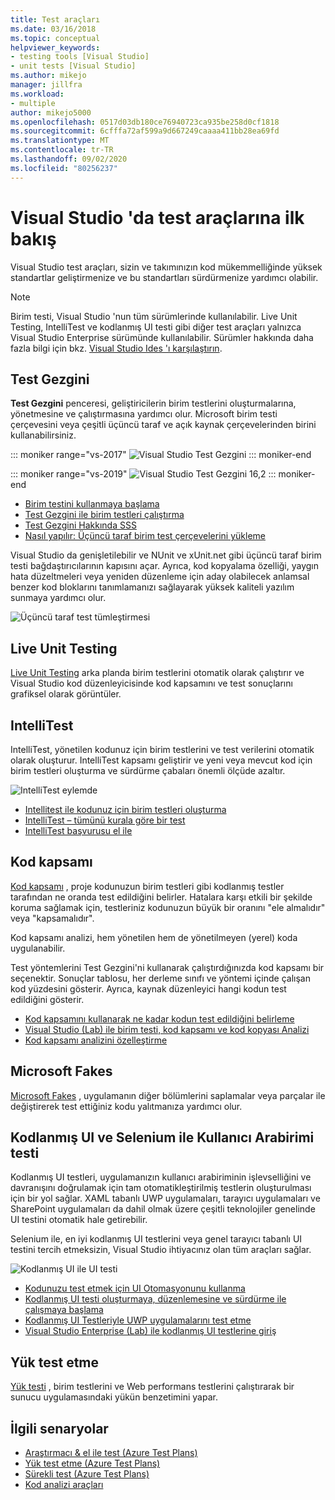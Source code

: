 ```yaml
---
title: Test araçları
ms.date: 03/16/2018
ms.topic: conceptual
helpviewer_keywords:
- testing tools [Visual Studio]
- unit tests [Visual Studio]
ms.author: mikejo
manager: jillfra
ms.workload:
- multiple
author: mikejo5000
ms.openlocfilehash: 0517d03db180ce76940723ca935be258d0cf1818
ms.sourcegitcommit: 6cfffa72af599a9d667249caaaa411bb28ea69fd
ms.translationtype: MT
ms.contentlocale: tr-TR
ms.lasthandoff: 09/02/2020
ms.locfileid: "80256237"
---
```

# <a name="first-look-at-testing-tools-in-visual-studio"></a>Visual Studio 'da test araçlarına ilk bakış

Visual Studio test araçları, sizin ve takımınızın kod mükemmelliğinde yüksek standartlar geliştirmenize ve bu standartları sürdürmenize yardımcı olabilir.

> [!NOTE]
> Birim testi, Visual Studio 'nun tüm sürümlerinde kullanılabilir. Live Unit Testing, IntelliTest ve kodlanmış UI testi gibi diğer test araçları yalnızca Visual Studio Enterprise sürümünde kullanılabilir. Sürümler hakkında daha fazla bilgi için bkz. [Visual Studio Ides 'ı karşılaştırın](https://visualstudio.microsoft.com/vs/compare/).

## <a name="test-explorer"></a>Test Gezgini

**Test Gezgini** penceresi, geliştiricilerin birim testlerini oluşturmalarına, yönetmesine ve çalıştırmasına yardımcı olur. Microsoft birim testi çerçevesini veya çeşitli üçüncü taraf ve açık kaynak çerçevelerinden birini kullanabilirsiniz.

::: moniker range="vs-2017"
![Visual Studio Test Gezgini](media/devtest-testexplorer.png)
::: moniker-end

::: moniker range="vs-2019"
![Visual Studio Test Gezgini 16,2](media/vs-2019/test-explorer-16-2.PNG)
::: moniker-end

* [Birim testini kullanmaya başlama](unit-test-your-code.md)
* [Test Gezgini ile birim testleri çalıştırma](run-unit-tests-with-test-explorer.md)
* [Test Gezgini Hakkında SSS](test-explorer-faq.md)
* [Nasıl yapılır: Üçüncü taraf birim test çerçevelerini yükleme](install-third-party-unit-test-frameworks.md)

Visual Studio da genişletilebilir ve NUnit ve xUnit.net gibi üçüncü taraf birim testi bağdaştırıcılarının kapısını açar. Ayrıca, kod kopyalama özelliği, yaygın hata düzeltmeleri veya yeniden düzenleme için aday olabilecek anlamsal benzer kod bloklarını tanımlamanızı sağlayarak yüksek kaliteli yazılım sunmaya yardımcı olur.

![Üçüncü taraf test tümleştirmesi](media/devtest-thirdparty.png)

## <a name="live-unit-testing"></a>Live Unit Testing

[Live Unit Testing](../test/live-unit-testing.md) arka planda birim testlerini otomatik olarak çalıştırır ve Visual Studio kod düzenleyicisinde kod kapsamını ve test sonuçlarını grafiksel olarak görüntüler.

## <a name="intellitest"></a>IntelliTest

IntelliTest, yönetilen kodunuz için birim testlerini ve test verilerini otomatik olarak oluşturur. IntelliTest kapsamı geliştirir ve yeni veya mevcut kod için birim testleri oluşturma ve sürdürme çabaları önemli ölçüde azaltır.

![IntelliTest eylemde](media/devtest-intellitest.png)

* [Intellitest ile kodunuz için birim testleri oluşturma](generate-unit-tests-for-your-code-with-intellitest.md)
* [IntelliTest – tümünü kurala göre bir test](https://devblogs.microsoft.com/devops/intellitest-one-test-to-rule-them-all/)
* [IntelliTest başvurusu el ile](intellitest-manual/index.md)

## <a name="code-coverage"></a>Kod kapsamı

[Kod kapsamı](../test/using-code-coverage-to-determine-how-much-code-is-being-tested.md) , proje kodunuzun birim testleri gibi kodlanmış testler tarafından ne oranda test edildiğini belirler. Hatalara karşı etkili bir şekilde koruma sağlamak için, testleriniz kodunuzun büyük bir oranını "ele almalıdır" veya "kapsamalıdır".

Kod kapsamı analizi, hem yönetilen hem de yönetilmeyen (yerel) koda uygulanabilir.

Test yöntemlerini Test Gezgini'ni kullanarak çalıştırdığınızda kod kapsamı bir seçenektir. Sonuçlar tablosu, her derleme sınıfı ve yöntemi içinde çalışan kod yüzdesini gösterir. Ayrıca, kaynak düzenleyici hangi kodun test edildiğini gösterir.

* [Kod kapsamını kullanarak ne kadar kodun test edildiğini belirleme](using-code-coverage-to-determine-how-much-code-is-being-tested.md)
* [Visual Studio (Lab) ile birim testi, kod kapsamı ve kod kopyası Analizi](https://www.boost.org/doc/libs/1_71_0/libs/test/doc/html/index.html)
* [Kod kapsamı analizini özelleştirme](customizing-code-coverage-analysis.md)

## <a name="microsoft-fakes"></a>Microsoft Fakes

[Microsoft Fakes](../test/isolating-code-under-test-with-microsoft-fakes.md) , uygulamanın diğer bölümlerini saplamalar veya parçalar ile değiştirerek test ettiğiniz kodu yalıtmanıza yardımcı olur.

## <a name="user-interface-testing-with-coded-ui-and-selenium"></a>Kodlanmış UI ve Selenium ile Kullanıcı Arabirimi testi

Kodlanmış UI testleri, uygulamanızın kullanıcı arabiriminin işlevselliğini ve davranışını doğrulamak için tam otomatikleştirilmiş testlerin oluşturulması için bir yol sağlar. XAML tabanlı UWP uygulamaları, tarayıcı uygulamaları ve SharePoint uygulamaları da dahil olmak üzere çeşitli teknolojiler genelinde UI testini otomatik hale getirebilir.

Selenium ile, en iyi kodlanmış UI testlerini veya genel tarayıcı tabanlı UI testini tercih etmeksizin, Visual Studio ihtiyacınız olan tüm araçları sağlar.

![Kodlanmış UI ile UI testi](media/devtest-codeduitest.png)

* [Kodunuzu test etmek için UI Otomasyonunu kullanma](use-ui-automation-to-test-your-code.md)
* [Kodlanmış UI testi oluşturmaya, düzenlemesine ve sürdürme ile çalışmaya başlama](walkthrough-creating-editing-and-maintaining-a-coded-ui-test.md)
* [Kodlanmış UI Testleriyle UWP uygulamalarını test etme](test-uwp-app-with-coded-ui-test.md)
* [Visual Studio Enterprise (Lab) ile kodlanmış UI testlerine giriş](https://www.boost.org/doc/libs/1_71_0/libs/test/doc/html/index.html)

## <a name="load-testing"></a>Yük test etme

[Yük testi](../test/quickstart-create-a-load-test-project.md) , birim testlerini ve Web performans testlerini çalıştırarak bir sunucu uygulamasındaki yükün benzetimini yapar.

## <a name="related-scenarios"></a>İlgili senaryolar

* [Araştırmacı & el ile test (Azure Test Plans)](/azure/devops/test/index?view=vsts)
* [Yük test etme (Azure Test Plans)](/azure/devops/test/load-test/index?view=vsts)
* [Sürekli test (Azure Test Plans)](/azure/devops/pipelines/test/getting-started-with-continuous-testing?view=vsts)
* [Kod analizi araçları](../code-quality/code-analysis-for-managed-code-overview.md)

